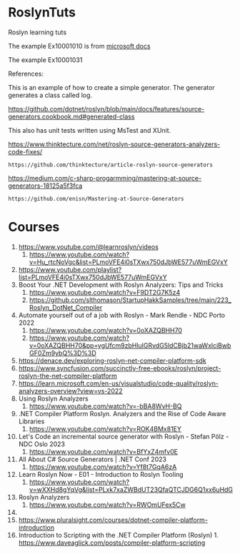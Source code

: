 # RoslynTuts
Roslyn learning tuts



The example Ex10001010 is from [microsoft docs](https://docs.microsoft.com/en-us/dotnet/csharp/roslyn-sdk/tutorials/how-to-write-csharp-analyzer-code-fix)

The example Ex10001031 

References:

This is an example of how to create a simple generator.
The generator generates a class called log.

https://github.com/dotnet/roslyn/blob/main/docs/features/source-generators.cookbook.md#generated-class

This also has unit tests written using MsTest and XUnit.

https://www.thinktecture.com/net/roslyn-source-generators-analyzers-code-fixes/

    https://github.com/thinktecture/article-roslyn-source-generators

https://medium.com/c-sharp-progarmming/mastering-at-source-generators-18125a5f3fca

    https://github.com/enisn/Mastering-at-Source-Generators


# Courses
1. https://www.youtube.com/@learnroslyn/videos
   1. https://www.youtube.com/watch?v=Hu_rtcNoVgc&list=PLmoVFE4i0sTXwx750dJbWE577uWmEGVxY
2. https://www.youtube.com/playlist?list=PLmoVFE4i0sTXwx750dJbWE577uWmEGVxY
3. Boost Your .NET Development with Roslyn Analyzers: Tips and Tricks
   1. https://www.youtube.com/watch?v=F9DT2G7K5z4
   2. https://github.com/slthomason/StartupHakkSamples/tree/main/223_Roslyn_DotNet_Compiler
4. Automate yourself out of a job with Roslyn - Mark Rendle - NDC Porto 2022
   1. https://www.youtube.com/watch?v=0oXAZQBHH70
   2. https://www.youtube.com/watch?v=0oXAZQBHH70&pp=ygUfcm9zbHluIGRvdG5ldCBjb21waWxlciBwbGF0Zm9ybQ%3D%3D
5. https://denace.dev/exploring-roslyn-net-compiler-platform-sdk
6.  https://www.syncfusion.com/succinctly-free-ebooks/roslyn/project-roslyn-the-net-compiler-platform
7.  https://learn.microsoft.com/en-us/visualstudio/code-quality/roslyn-analyzers-overview?view=vs-2022
8.  Using Roslyn Analyzers
    1.  https://www.youtube.com/watch?v=-bBA8WvH-BQ
9.  .NET Compiler Platform Roslyn. Analyzers and the Rise of Code Aware Libraries
    1.  https://www.youtube.com/watch?v=ROK4BMx81EY
10. Let's Code an incremental source generator with Roslyn - Stefan Pölz - NDC Oslo 2023
    1.  https://www.youtube.com/watch?v=BfYxZ4mfv0E
11. All About C# Source Generators | .NET Conf 2023
    1.  https://www.youtube.com/watch?v=Yf8t7GqA6zA
12. Learn Roslyn Now - E01 - Introduction to Roslyn Tooling
    1.  https://www.youtube.com/watch?v=wXXHd8gYqVg&list=PLxk7xaZWBdUT23QfaQTCJDG6Q1xx6uHdG
13. Roslyn Analyzers
    1.  https://www.youtube.com/watch?v=RWOmUFex5Cw
14. 
15. https://www.pluralsight.com/courses/dotnet-compiler-platform-introduction
16. Introduction to Scripting with the .NET Compiler Platform (Roslyn)
        1. https://www.daveaglick.com/posts/compiler-platform-scripting



